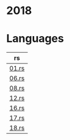 # 2018

# Languages
| rs |
| -- |
| [01.rs](/2018/rust/01.rs) | 
| [06.rs](/2018/rust/06.rs) | 
| [08.rs](/2018/rust/08.rs) | 
| [12.rs](/2018/rust/12.rs) | 
| [16.rs](/2018/rust/16.rs) | 
| [17.rs](/2018/rust/17.rs) | 
| [18.rs](/2018/rust/18.rs) | 

